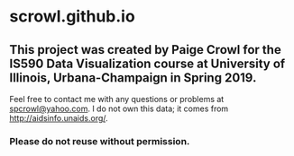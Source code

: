 # scrowl.github.io
## This project was created by Paige Crowl for the IS590 Data Visualization course at University of Illinois, Urbana-Champaign in Spring 2019.
Feel free to contact me with any questions or problems at spcrowl@yahoo.com. I do not own this data; it comes from http://aidsinfo.unaids.org/.

### Please do not reuse without permission.


